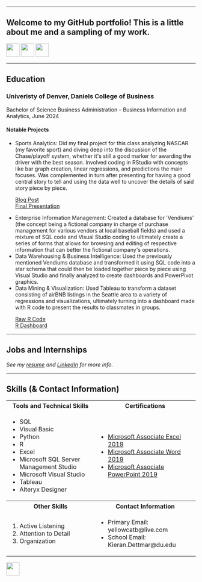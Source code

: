 <a name="top"></a>
<hr>

## Welcome to my GitHub portfolio! This is a little about me and a sampling of my work.
[<img src="https://user-images.githubusercontent.com/91146906/162140860-bfb69654-5603-49bd-a7a1-a836ab1c772c.svg" height="35"/>](#education)
[<img src="https://user-images.githubusercontent.com/91146906/162140921-207cd392-cfe5-40e6-a84e-0a16e19e405a.svg" height="35"/>](#profExp)
[<img src="https://user-images.githubusercontent.com/91146906/162140965-cf707805-9abd-43f7-8314-4f96794c44dc.svg" height="35"/>](#skills)

<a name="education"></a>
<hr>

## Education
### Univeristy of Denver, Daniels College of Business
Bachelor of Science Business Administration – Business Information and Analytics, June 2024

#### Notable Projects<br>
<ul>
  <li>Sports Analytics: Did my final project for this class analyzing NASCAR (my favorite sport) and diving deep into the discussion of the Chase/playoff system, whether it's still a good marker for awarding the driver with the best season. Involved coding in RStudio with concepts like bar graph creation, linear regressions, and predictions the main focuses. Was complemented in turn after presenting for having a good central story to tell and using the data well to uncover the details of said story piece by piece.
    
[Blog Post](/NASCARPlayoffsBlogPost.html)<br>
[Final Presentation](/placeholder.pptx)
  <li>Enterprise Information Management: Created a database for 'Vendiums' (the concept being a fictional company in charge of purchase management for various vendors at local baseball fields) and used a mixture of SQL code and Visual Studio coding to ultimately create a series of forms that allows for browsing and editing of respective information that can better the fictional company's operations.</li>
  <li>Data Warehousing & Business Intelligence: Used the previously mentioned Vendiums database and transformed it using SQL code into a star schema that could then be loaded together piece by piece using Visual Studio and finally analyzed to create dashboards and PowerPivot graphics.</li>
  <li>Data Mining & Visualization: Used Tableau to transform a dataset consisting of airBNB listings in the Seattle area to a variety of regressions and visualizations, ultimately turning into a dashboard made with R code to present the results to classmates in groups.</li>
    
[Raw R Code](/AirBNBFinalProjectReport.rmd)<br>
[R Dashboard](/AirBNBFinalProjectReport.html)
</ul>

<a name="profExp"></a>
<hr>

## Jobs and Internships
<i>See my [resume](/KieranDettmarResume.pdf) and [LinkedIn](https://www.linkedin.com/in/kieran-dettmar/) for more info.</i>

<a name="skills"></a>
<hr>

## Skills (& Contact Information)

<table>
  <tr>
    <th>Tools and Technical Skills</th>
    <th>Certifications</th>
  </tr>
  <tr>
    <td>
     <ul>
        <li>SQL</li>
        <li>Visual Basic</li>
        <li>Python</li>
        <li>R</li>
        <li>Excel</li>
        <li>Microsoft SQL Server Management Studio</li>
        <li>Microsoft Visual Studio</li>
        <li>Tableau</li>
        <li>Alteryx Designer</li>
      </ul>
    </td>
    <td>
     <ul>
        <li><a href = "https://www.credly.com/badges/5fc0f939-a814-4c9e-b154-d86cda37538b/public_url">Microsoft Associate Excel 2019</a></li>
        <li><a href = "https://www.credly.com/badges/c9d5e35a-fb67-4c7a-a1fd-c30023e53dd7/public_url">Microsoft Associate Word 2019</a></li>
        <li><a href = "https://www.credly.com/badges/b3577308-233f-47c7-8610-d664cb8fd4c7/public_url">Microsoft Associate PowerPoint 2019</a></li>
      </ul>
    </td>
  </tr>
  <tr>
    <th>Other Skills</th>
    <th>Contact Information</th>
 </tr>
 <tr>
   <td>
     <ol>
        <li>Active Listening</li>
        <li>Attention to Detail</li>
        <li>Organization</li>
     </ol>
   </td>
   <td>
     <ul>
       <li>Primary Email: yellowcatb@live.com</li>
       <li>School Email: Kieran.Dettmar@du.edu</li>
     </ul>
   </td>
 </tr>
</table>

[<img src="https://user-images.githubusercontent.com/91146906/152072378-b0168a2d-e85c-47c6-a272-fcfb3f6a44ae.svg" height="35"/>](#top)
